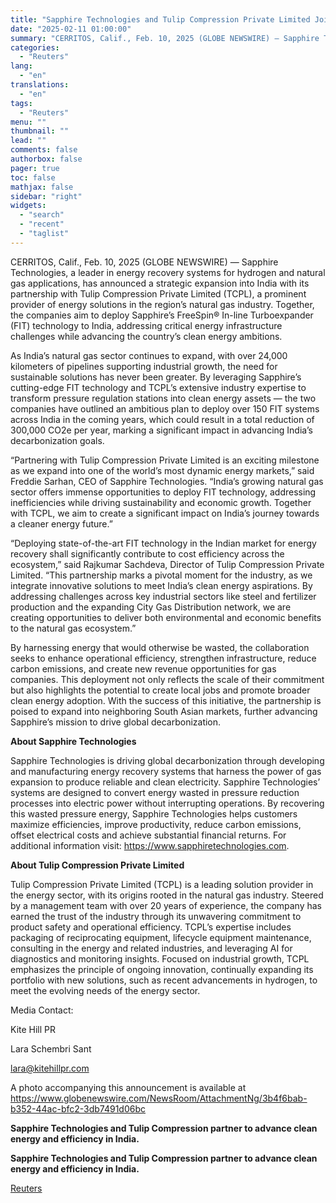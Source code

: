 ```yaml
---
title: "Sapphire Technologies and Tulip Compression Private Limited Join Forces to Advance Clean Energy in India"
date: "2025-02-11 01:00:00"
summary: "CERRITOS, Calif., Feb. 10, 2025 (GLOBE NEWSWIRE) — Sapphire Technologies, a leader in energy recovery systems for hydrogen and natural gas applications, has announced a strategic expansion into India with its partnership with Tulip Compression Private Limited (TCPL), a prominent provider of energy solutions in the region’s natural gas industry...."
categories:
  - "Reuters"
lang:
  - "en"
translations:
  - "en"
tags:
  - "Reuters"
menu: ""
thumbnail: ""
lead: ""
comments: false
authorbox: false
pager: true
toc: false
mathjax: false
sidebar: "right"
widgets:
  - "search"
  - "recent"
  - "taglist"
---
```


CERRITOS, Calif., Feb. 10, 2025 (GLOBE NEWSWIRE) — Sapphire Technologies, a leader in energy recovery systems for hydrogen and natural gas applications, has announced a strategic expansion into India with its partnership with Tulip Compression Private Limited (TCPL), a prominent provider of energy solutions in the region’s natural gas industry. Together, the companies aim to deploy Sapphire’s FreeSpin® In-line Turboexpander (FIT) technology to India, addressing critical energy infrastructure challenges while advancing the country’s clean energy ambitions.

As India’s natural gas sector continues to expand, with over 24,000 kilometers of pipelines supporting industrial growth, the need for sustainable solutions has never been greater. By leveraging Sapphire’s cutting-edge FIT technology and TCPL’s extensive industry expertise to transform pressure regulation stations into clean energy assets — the two companies have outlined an ambitious plan to deploy over 150 FIT systems across India in the coming years, which could result in a total reduction of 300,000 CO2e per year, marking a significant impact in advancing India’s decarbonization goals.

“Partnering with Tulip Compression Private Limited is an exciting milestone as we expand into one of the world’s most dynamic energy markets,” said Freddie Sarhan, CEO of Sapphire Technologies. “India’s growing natural gas sector offers immense opportunities to deploy FIT technology, addressing inefficiencies while driving sustainability and economic growth. Together with TCPL, we aim to create a significant impact on India’s journey towards a cleaner energy future.”

“Deploying state-of-the-art FIT technology in the Indian market for energy recovery shall significantly contribute to cost efficiency across the ecosystem,” said Rajkumar Sachdeva, Director of Tulip Compression Private Limited. “This partnership marks a pivotal moment for the industry, as we integrate innovative solutions to meet India’s clean energy aspirations. By addressing challenges across key industrial sectors like steel and fertilizer production and the expanding City Gas Distribution network, we are creating opportunities to deliver both environmental and economic benefits to the natural gas ecosystem.”

By harnessing energy that would otherwise be wasted, the collaboration seeks to enhance operational efficiency, strengthen infrastructure, reduce carbon emissions, and create new revenue opportunities for gas companies. This deployment not only reflects the scale of their commitment but also highlights the potential to create local jobs and promote broader clean energy adoption. With the success of this initiative, the partnership is poised to expand into neighboring South Asian markets, further advancing Sapphire’s mission to drive global decarbonization.

**About Sapphire Technologies**

Sapphire Technologies is driving global decarbonization through developing and manufacturing energy recovery systems that harness the power of gas expansion to produce reliable and clean electricity. Sapphire Technologies’ systems are designed to convert energy wasted in pressure reduction processes into electric power without interrupting operations. By recovering this wasted pressure energy, Sapphire Technologies helps customers maximize efficiencies, improve productivity, reduce carbon emissions, offset electrical costs and achieve substantial financial returns. For additional information visit: https://www.sapphiretechnologies.com.

**About Tulip Compression Private Limited**

Tulip Compression Private Limited (TCPL) is a leading solution provider in the energy sector, with its origins rooted in the natural gas industry. Steered by a management team with over 20 years of experience, the company has earned the trust of the industry through its unwavering commitment to product safety and operational efficiency. TCPL’s expertise includes packaging of reciprocating equipment, lifecycle equipment maintenance, consulting in the energy and related industries, and leveraging AI for diagnostics and monitoring insights. Focused on industrial growth, TCPL emphasizes the principle of ongoing innovation, continually expanding its portfolio with new solutions, such as recent advancements in hydrogen, to meet the evolving needs of the energy sector.

Media Contact:

Kite Hill PR

Lara Schembri Sant

lara@kitehillpr.com

A photo accompanying this announcement is available at https://www.globenewswire.com/NewsRoom/AttachmentNg/3b4f6bab-b352-44ac-bfc2-3db7491d06bc

**Sapphire Technologies and Tulip Compression partner to advance clean energy and efficiency in India.**

**Sapphire Technologies and Tulip Compression partner to advance clean energy and efficiency in India.**

[Reuters](https://www.tradingview.com/news/reuters.com,2025-02-10:newsml_GNX3tP24N:0-sapphire-technologies-and-tulip-compression-private-limited-join-forces-to-advance-clean-energy-in-india/)
